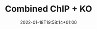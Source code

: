 ---
title: "Combined ChIP + KO"
description: ""
lead: ""
date: 2022-01-18T19:58:14+01:00
lastmod: 2022-01-18T19:58:14+01:00
draft: false
images: []
menu:
  docs:
    parent: "kenny"
    identifier: "combo"
weight: 200
toc: true
---
